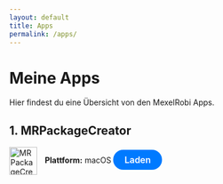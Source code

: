```yaml
---
layout: default
title: Apps
permalink: /apps/
---
```


# Meine Apps

Hier findest du eine Übersicht von den MexelRobi Apps.

## 1. MRPackageCreator
<img src="https://mexelrobi.github.io/MRPackageCreator/icon.png" alt="MRPackageCreator" style="vertical-align: middle; margin-right: 10px; width: 50px; height: 50px;">
<b>Plattform:</b> macOS
<a href="/MRPackageCreator" style="display: inline-flex; align-items: center; justify-content: center; background-color: #007AFF; color: white; font-size: 16px; font-weight: 600; padding: 8px 20px; border-radius: 20px; text-decoration: none; transition: background-color 0.2s ease; font-family: -apple-system, BlinkMacSystemFont, 'Segoe UI', Roboto, 'Helvetica Neue', Arial, sans-serif;">Laden</a>



